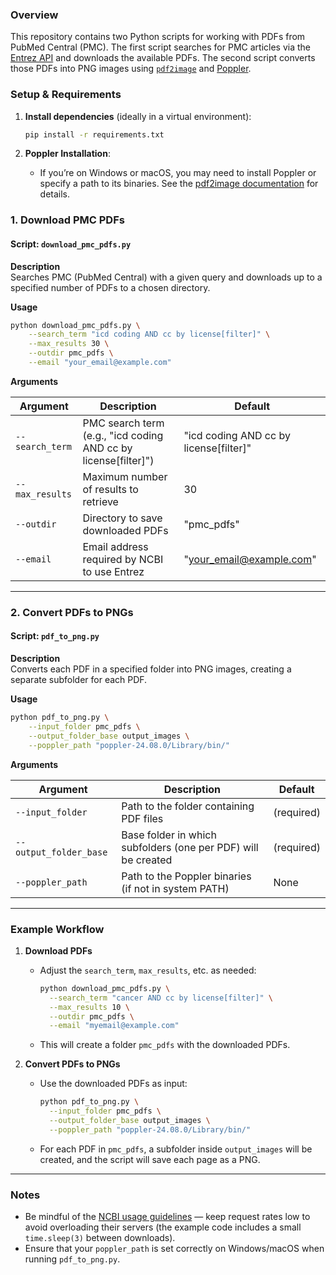 ### Overview
This repository contains two Python scripts for working with PDFs from PubMed Central (PMC). The first script searches for PMC articles via the [Entrez API](https://www.ncbi.nlm.nih.gov/books/NBK25499/) and downloads the available PDFs. The second script converts those PDFs into PNG images using [`pdf2image`](https://pypi.org/project/pdf2image/) and [Poppler](https://poppler.freedesktop.org/).

### Setup & Requirements
   
1. **Install dependencies** (ideally in a virtual environment):
   ```bash
   pip install -r requirements.txt
   ```

2. **Poppler Installation**:  
   - If you’re on Windows or macOS, you may need to install Poppler or specify a path to its binaries. See the [pdf2image documentation](https://pypi.org/project/pdf2image/) for details.

### 1. Download PMC PDFs

#### Script: `download_pmc_pdfs.py`

**Description**  
Searches PMC (PubMed Central) with a given query and downloads up to a specified number of PDFs to a chosen directory.

**Usage**  
```bash
python download_pmc_pdfs.py \
    --search_term "icd coding AND cc by license[filter]" \
    --max_results 30 \
    --outdir pmc_pdfs \
    --email "your_email@example.com"
```

**Arguments**  

| Argument       | Description                                                     | Default                                      |
|----------------|-----------------------------------------------------------------|----------------------------------------------|
| `--search_term`  | PMC search term (e.g., "icd coding AND cc by license[filter]") | "icd coding AND cc by license[filter]"       |
| `--max_results`  | Maximum number of results to retrieve                         | 30                                           |
| `--outdir`       | Directory to save downloaded PDFs                             | "pmc_pdfs"                                   |
| `--email`        | Email address required by NCBI to use Entrez                  | "your_email@example.com"                     |

---

### 2. Convert PDFs to PNGs

#### Script: `pdf_to_png.py`

**Description**  
Converts each PDF in a specified folder into PNG images, creating a separate subfolder for each PDF.

**Usage**  
```bash
python pdf_to_png.py \
    --input_folder pmc_pdfs \
    --output_folder_base output_images \
    --poppler_path "poppler-24.08.0/Library/bin/"
```

**Arguments**  

| Argument             | Description                                                      | Default |
|----------------------|------------------------------------------------------------------|---------|
| `--input_folder`       | Path to the folder containing PDF files                         | (required) |
| `--output_folder_base` | Base folder in which subfolders (one per PDF) will be created   | (required) |
| `--poppler_path`       | Path to the Poppler binaries (if not in system PATH)            | None    |

---

### Example Workflow

1. **Download PDFs**  
   - Adjust the `search_term`, `max_results`, etc. as needed:
     ```bash
     python download_pmc_pdfs.py \
       --search_term "cancer AND cc by license[filter]" \
       --max_results 10 \
       --outdir pmc_pdfs \
       --email "myemail@example.com"
     ```
   - This will create a folder `pmc_pdfs` with the downloaded PDFs.

2. **Convert PDFs to PNGs**  
   - Use the downloaded PDFs as input:
     ```bash
     python pdf_to_png.py \
       --input_folder pmc_pdfs \
       --output_folder_base output_images \
       --poppler_path "poppler-24.08.0/Library/bin/"
     ```
   - For each PDF in `pmc_pdfs`, a subfolder inside `output_images` will be created, and the script will save each page as a PNG.

---

### Notes
- Be mindful of the [NCBI usage guidelines](https://www.ncbi.nlm.nih.gov/books/NBK25497/) — keep request rates low to avoid overloading their servers (the example code includes a small `time.sleep(3)` between downloads).
- Ensure that your `poppler_path` is set correctly on Windows/macOS when running `pdf_to_png.py`.
